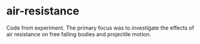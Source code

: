 # air-resistance
Code from experiment. The primary focus was to investigate the effects of air resistance on free falling bodies and projectile motion.
